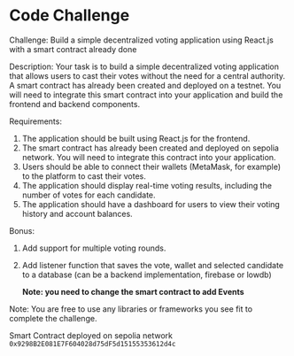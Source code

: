 # Code Challenge

Challenge: Build a simple decentralized voting application using React.js with a smart contract already done

Description:
Your task is to build a simple decentralized voting application that allows users to cast their votes without the need for a central authority. A smart contract has already been created and deployed on a testnet. You will need to integrate this smart contract into your application and build the frontend and backend components.

Requirements:
1. The application should be built using React.js for the frontend.
2. The smart contract has already been created and deployed on sepolia network. You will need to integrate this contract into your application.
3. Users should be able to connect their wallets (MetaMask, for example) to the platform to cast their votes.
4. The application should display real-time voting results, including the number of votes for each candidate.
5. The application should have a dashboard for users to view their voting history and account balances.

Bonus:

1. Add support for multiple voting rounds.
2. Add listener function that saves the vote, wallet and selected candidate to a database (can be a backend implementation, firebase or lowdb)
   
   **Note: you need to change the smart contract to add Events**

Note: You are free to use any libraries or frameworks you see fit to complete the challenge.

Smart Contract deployed on sepolia network `0x9298B2E081E7F604028d75dF5d15155353612d4c`
